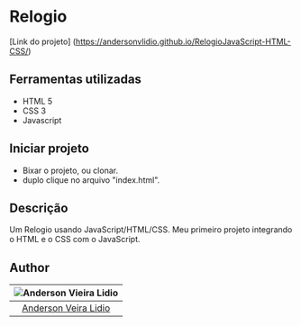 # Relogio



[Link do projeto] (https://andersonvlidio.github.io/RelogioJavaScript-HTML-CSS/)

## Ferramentas utilizadas

- HTML 5
- CSS 3
- Javascript

## Iniciar projeto
 - Bixar o projeto, ou clonar.
 - duplo clique no arquivo "index.html".

## Descrição

Um Relogio usando JavaScript/HTML/CSS. Meu primeiro projeto integrando o HTML e o CSS com o JavaScript.


## Author

| ![Anderson Vieira Lidio](https://avatars0.githubusercontent.com/u/59943925?s=400&u=56d24f89e2742b77de0ae9e9de2d0005f566395c&v=4) |
| :------------------------------------------------------------------------------------------------------------------------------: |
|                                     [Anderson Veira Lidio](https://github.comAndersonvlidio)                                     |

